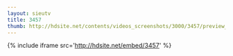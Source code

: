 ```yaml
---
layout: sieutv
title: 3457
thumb: http://hdsite.net/contents/videos_screenshots/3000/3457/preview_360p.mp4.jpg
---
```

{% include iframe src='http://hdsite.net/embed/3457' %}
 
